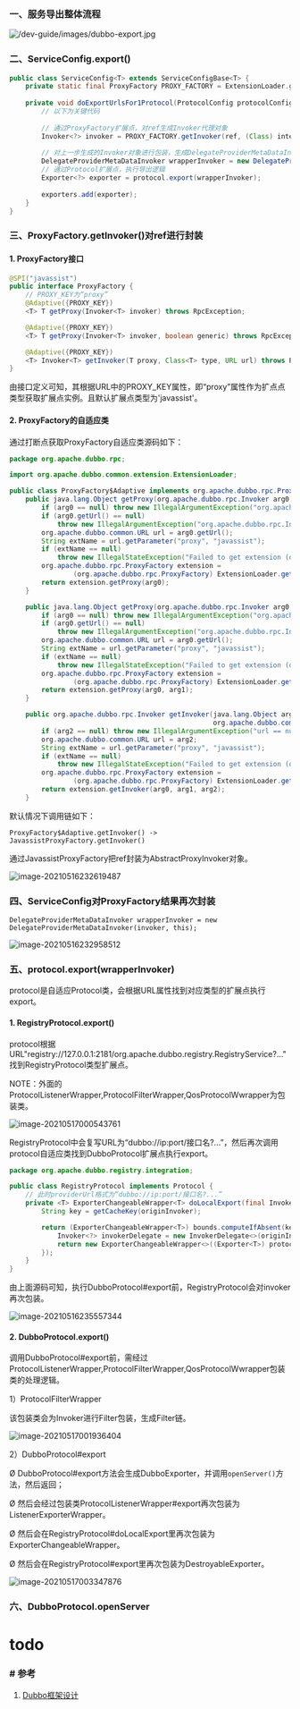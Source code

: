 ### 一、服务导出整体流程

![/dev-guide/images/dubbo-export.jpg](../../src/main/resources/picture/dubbo-export.jpg)

### 二、ServiceConfig.export()

```java
public class ServiceConfig<T> extends ServiceConfigBase<T> {
    private static final ProxyFactory PROXY_FACTORY = ExtensionLoader.getExtensionLoader(ProxyFactory.class).getAdaptiveExtension();
  
    private void doExportUrlsFor1Protocol(ProtocolConfig protocolConfig, List<URL> registryURLs) {
        // 以下为关键代码 
      
        // 通过ProxyFactory扩展点，对ref生成Invoker代理对象
        Invoker<?> invoker = PROXY_FACTORY.getInvoker(ref, (Class) interfaceClass, registryURL.addParameterAndEncoded(EXPORT_KEY, url.toFullString()));
      
        // 对上一步生成的Invoker对象进行包装，生成DelegateProviderMetaDataInvoker
        DelegateProviderMetaDataInvoker wrapperInvoker = new DelegateProviderMetaDataInvoker(invoker, this);
        // 通过Protocol扩展点，执行导出逻辑
        Exporter<?> exporter = protocol.export(wrapperInvoker);
      
        exporters.add(exporter);
    }
}
```



### 三、ProxyFactory.getInvoker()对ref进行封装

#### 1. ProxyFactory接口

```java
@SPI("javassist")
public interface ProxyFactory {
    // PROXY_KEY为“proxy”
    @Adaptive({PROXY_KEY})
    <T> T getProxy(Invoker<T> invoker) throws RpcException;

    @Adaptive({PROXY_KEY})
    <T> T getProxy(Invoker<T> invoker, boolean generic) throws RpcException;

    @Adaptive({PROXY_KEY})
    <T> Invoker<T> getInvoker(T proxy, Class<T> type, URL url) throws RpcException;
}
```

由接口定义可知，其根据URL中的PROXY_KEY属性，即“proxy”属性作为扩点点类型获取扩展点实例。且默认扩展点类型为'javassist'。

#### 2. ProxyFactory的自适应类

通过打断点获取ProxyFactory自适应类源码如下：

```java
package org.apache.dubbo.rpc;

import org.apache.dubbo.common.extension.ExtensionLoader;

public class ProxyFactory$Adaptive implements org.apache.dubbo.rpc.ProxyFactory {
    public java.lang.Object getProxy(org.apache.dubbo.rpc.Invoker arg0) throws org.apache.dubbo.rpc.RpcException {
        if (arg0 == null) throw new IllegalArgumentException("org.apache.dubbo.rpc.Invoker argument == null");
        if (arg0.getUrl() == null)
            throw new IllegalArgumentException("org.apache.dubbo.rpc.Invoker argument getUrl() == null");
        org.apache.dubbo.common.URL url = arg0.getUrl();
        String extName = url.getParameter("proxy", "javassist");
        if (extName == null)
            throw new IllegalStateException("Failed to get extension (org.apache.dubbo.rpc.ProxyFactory) name from url (" + url.toString() + ") use keys([proxy])");
        org.apache.dubbo.rpc.ProxyFactory extension =
                (org.apache.dubbo.rpc.ProxyFactory) ExtensionLoader.getExtensionLoader(org.apache.dubbo.rpc.ProxyFactory.class).getExtension(extName);
        return extension.getProxy(arg0);
    }

    public java.lang.Object getProxy(org.apache.dubbo.rpc.Invoker arg0, boolean arg1) throws org.apache.dubbo.rpc.RpcException {
        if (arg0 == null) throw new IllegalArgumentException("org.apache.dubbo.rpc.Invoker argument == null");
        if (arg0.getUrl() == null)
            throw new IllegalArgumentException("org.apache.dubbo.rpc.Invoker argument getUrl() == null");
        org.apache.dubbo.common.URL url = arg0.getUrl();
        String extName = url.getParameter("proxy", "javassist");
        if (extName == null)
            throw new IllegalStateException("Failed to get extension (org.apache.dubbo.rpc.ProxyFactory) name from url (" + url.toString() + ") use keys([proxy])");
        org.apache.dubbo.rpc.ProxyFactory extension =
                (org.apache.dubbo.rpc.ProxyFactory) ExtensionLoader.getExtensionLoader(org.apache.dubbo.rpc.ProxyFactory.class).getExtension(extName);
        return extension.getProxy(arg0, arg1);
    }

    public org.apache.dubbo.rpc.Invoker getInvoker(java.lang.Object arg0, java.lang.Class arg1,
                                                   org.apache.dubbo.common.URL arg2) throws org.apache.dubbo.rpc.RpcException {
        if (arg2 == null) throw new IllegalArgumentException("url == null");
        org.apache.dubbo.common.URL url = arg2;
        String extName = url.getParameter("proxy", "javassist");
        if (extName == null)
            throw new IllegalStateException("Failed to get extension (org.apache.dubbo.rpc.ProxyFactory) name from url (" + url.toString() + ") use keys([proxy])");
        org.apache.dubbo.rpc.ProxyFactory extension =
                (org.apache.dubbo.rpc.ProxyFactory) ExtensionLoader.getExtensionLoader(org.apache.dubbo.rpc.ProxyFactory.class).getExtension(extName);
        return extension.getInvoker(arg0, arg1, arg2);
    }

```

默认情况下调用链如下：

`ProxyFactory$Adaptive.getInvoker() -> JavassistProxyFactory.getInvoker()`

通过JavassistProxyFactory把ref封装为AbstractProxyInvoker对象。  

<img src="../../src/main/resources/picture/image-20210516232619487.png" alt="image-20210516232619487"  />

### 四、ServiceConfig对ProxyFactory结果再次封装

`DelegateProviderMetaDataInvoker wrapperInvoker = new DelegateProviderMetaDataInvoker(invoker, this);`

![image-20210516232958512](../../src/main/resources/picture/image-20210516232958512.png)

### 五、protocol.export(wrapperInvoker)

protocol是自适应Protocol类，会根据URL属性找到对应类型的扩展点执行export。

#### 1. RegistryProtocol.export()

protocol根据URL"registry://127.0.0.1:2181/org.apache.dubbo.registry.RegistryService?..."找到RegistryProtocol类型扩展点。

NOTE：外面的ProtocolListenerWrapper,ProtocolFilterWrapper,QosProtocolWwrapper为包装类。

![image-20210517000543761](../../src/main/resources/picture/image-20210517000543761.png)

RegistryProtocol中会复写URL为“dubbo://ip:port/接口名?...”，然后再次调用protocol自适应类找到DubboProtocol扩展点执行export。

```java
package org.apache.dubbo.registry.integration;

public class RegistryProtocol implements Protocol {
    // 此时providerUrl格式为“dubbo://ip:port/接口名?...”
    private <T> ExporterChangeableWrapper<T> doLocalExport(final Invoker<T> originInvoker, URL providerUrl) {
        String key = getCacheKey(originInvoker);

        return (ExporterChangeableWrapper<T>) bounds.computeIfAbsent(key, s -> {
            Invoker<?> invokerDelegate = new InvokerDelegate<>(originInvoker, providerUrl);
            return new ExporterChangeableWrapper<>((Exporter<T>) protocol.export(invokerDelegate), originInvoker);
        });
    }
}
```

由上面源码可知，执行DubboProtocol#export前，RegistryProtocol会对invoker再次包装。

![image-20210516235557344](../../src/main/resources/picture/image-20210516235557344.png)

#### 2. DubboProtocol.export()

调用DubboProtocol#export前，需经过ProtocolListenerWrapper,ProtocolFilterWrapper,QosProtocolWwrapper包装类的处理逻辑。

1）ProtocolFilterWrapper

该包装类会为Invoker进行Filter包装，生成Filter链。

![image-20210517001936404](../../src/main/resources/picture/image-20210517001936404.png)

2）DubboProtocol#export

Ø DubboProtocol#export方法会生成DubboExporter，并调用`openServer()`方法，然后返回；

Ø 然后会经过包装类ProtocolListenerWrapper#export再次包装为ListenerExporterWrapper。

Ø 然后会在RegistryProtocol#doLocalExport里再次包装为ExporterChangeableWrapper。

Ø 然后会在RegistryProtocol#export里再次包装为DestroyableExporter。

![image-20210517003347876](../../src/main/resources/picture/image-20210517003347876.png)

### 六、DubboProtocol.openServer

# todo

### # 参考

1. [Dubbo框架设计](https://dubbo.apache.org/zh/docs/v2.7/dev/design/)

